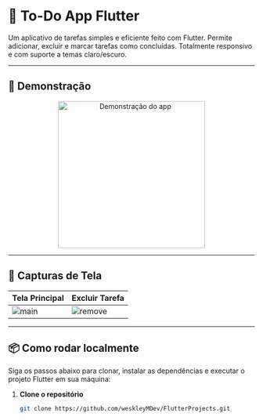 # 📝 To-Do App Flutter

Um aplicativo de tarefas simples e eficiente feito com Flutter. Permite adicionar, excluir e marcar tarefas como concluídas. Totalmente responsivo e com suporte a temas claro/escuro.

---

## 🎥 Demonstração

<p align="center">
  <img src="https://github.com/user-attachments/assets/bc9603d5-a99b-48cf-8e9d-e8e52d7b7af8" alt="Demonstração do app" height="300"/>
</p>

---

## 📸 Capturas de Tela

| Tela Principal | Excluir Tarefa |
|----------------|------------------|
| ![main](https://drive.google.com/uc?export=view&id=1-Fwuifxacs_CiWsDPgZTxKHnDdULMD84) | ![remove](https://drive.google.com/uc?export=view&id=1-AnXmzBTOn33aini0jwoUT4bPEmfXeQe) |

---

## 📦 Como rodar localmente

Siga os passos abaixo para clonar, instalar as dependências e executar o projeto Flutter em sua máquina:

1. **Clone o repositório**
   ```bash
   git clone https://github.com/weskleyMDev/FlutterProjects.git
